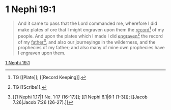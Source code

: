 # 1 Nephi 19:1

> And it came to pass that the Lord commanded me, wherefore I did make plates of ore that I might engraven upon them the <u>record</u>[^a] of my people. And upon the plates which I made I did <u>engraven</u>[^b] the record of my <u>father</u>[^c], and also our journeyings in the wilderness, and the prophecies of my father; and also many of mine own prophecies have I engraven upon them.

[1 Nephi 19:1](https://www.churchofjesuschrist.org/study/scriptures/bofm/1-ne/19?lang=eng&id=p1#p1)


[^a]: TG [[Plate]]; [[Record Keeping]].
[^b]: TG [[Scribe]].
[^c]: [[1 Nephi 1.17|1 Ne. 1:17 (16-17)]]; [[1 Nephi 6.1|6:1 (1-3)]]; [[Jacob 7.26|Jacob 7:26 (26-27).]]
